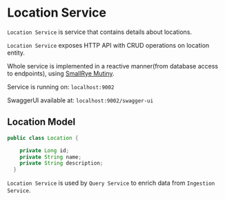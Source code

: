 # Location Service

```Location Service``` is service that contains details about locations.

```Location Service``` exposes HTTP API with CRUD operations on location entity.

Whole service is implemented in a reactive manner(from database access to endpoints), using [SmallRye Mutiny](https://smallrye.io/smallrye-mutiny/).

Service is running on: ```localhost:9002```

SwaggerUI available at: ```localhost:9002/swagger-ui```

## Location Model

```java
public class Location {

    private Long id;
    private String name;
    private String description;
  }
```

```Location Service``` is used by ```Query Service``` to enrich data from ```Ingestion Service```.
